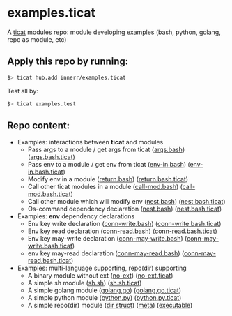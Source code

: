 # examples.ticat
A [ticat](https://github.com/innerr/ticat) modules repo:
module developing examples (bash, python, golang, repo as module, etc)

## Apply this repo by running:
```bash
$> ticat hub.add innerr/examples.ticat
```

Test all by:
```bash
$> ticat examples.test
```

## Repo content:
* Examples: interactions between **ticat** and modules
    - Pass args to a module / get args from ticat ([args.bash](./examples/args.bash)) ([args.bash.ticat](./examples/args.bash.ticat))
    - Pass env to a module / get env from ticat ([env-in.bash](./examples/env-in.bash)) ([env-in.bash.ticat](./examples/env-in.bash.ticat))
    - Modify env in a module ([return.bash](./examples/return.bash)) ([return.bash.ticat](./examples/return.bash.ticat))
    - Call other ticat modules in a module ([call-mod.bash](./examples/call-mod.bash)) ([call-mod.bash.ticat](./examples/call-mod.bash.ticat))
    - Call other module which will modify env ([nest.bash](./examples/nest.bash)) ([nest.bash.ticat](./examples/nest.bash.ticat))
    - Os-command dependency declaration ([nest.bash](./examples/nest.bash)) ([nest.bash.ticat](./examples/nest.bash.ticat))
* Examples: **env** dependency declarations
    - Env key write declaration ([conn-write.bash](./examples/conn-write.bash)) ([conn-write.bash.ticat](./examples/conn-write.bash.ticat))
    - Env key read declaration ([conn-read.bash](./examples/conn-read.bash)) ([conn-read.bash.ticat](./examples/conn-read.bash.ticat))
    - Env key may-write declaration ([conn-may-write.bash](./examples/conn-may-write.bash)) ([conn-may-write.bash.ticat](./examples/conn-may-write.bash.ticat))
    - env key may-read declaration ([conn-may-read.bash](./examples/conn-may-read.bash)) ([conn-may-read.bash.ticat](./examples/conn-may-read.bash.ticat))
* Examples: multi-language supporting, repo(dir) supporting
    - A binary module without ext ([no-ext](./examples/no-ext)) ([no-ext.ticat](./examples/no-ext.ticat))
    - A simple sh module ([sh.sh](./examples/sh.sh)) ([sh.sh.ticat](./examples/sh.sh.ticat))
    - A simple golang module ([golang.go](./examples/golang.go)) ([golang.go.ticat](./examples/golang.go.ticat))
    - A simple python module ([python.py](./examples/python.py)) ([python.py.ticat](./examples/python.py.ticat))
    - A simple repo(dir) module ([dir struct](./examples/repository)) ([meta](./examples/repository.ticat)) ([executable](./examples/repository/script/run.sh))

